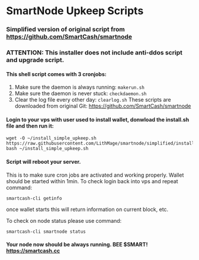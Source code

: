 # SmartNode Upkeep Scripts
### Simplified version of original script from https://github.com/SmartCash/smartnode
### ATTENTION: This installer does not include anti-ddos script and upgrade script.

#### This shell script comes with 3 cronjobs: 
1. Make sure the daemon is always running: `makerun.sh`
2. Make sure the daemon is never stuck: `checkdaemon.sh`
4. Clear the log file every other day: `clearlog.sh`
These scripts are downloaded from original Git: https://github.com/SmartCash/smartnode

#### Login to your vps with user used to install wallet, donwload the install.sh file and then run it:
```
wget -O ~/install_simple_upkeep.sh https://raw.githubusercontent.com/LithMage/smartnode/simplified/install_simple_upkeep.sh
bash ~/install_simple_upkeep.sh
```

#### Script will reboot your server.
 This is to make sure cron jobs are activated and working properly. Wallet should be started within 1min.
 To check login back into vps and repeat command:
 ```
 smartcash-cli getinfo
 ```
 once wallet starts this will return information on current block, etc.
 
 To check on node status please use command:
 ```
 smartcash-cli smartnode status
 ```


#### Your node now should be always running. BEE $SMART! https://smartcash.cc
